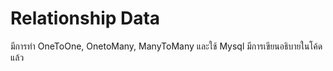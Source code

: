 # Relationship Data

มีการทำ OneToOne, OnetoMany, ManyToMany และใช้ Mysql 
มีการเขียนอธิบายในโค้ดแล้ว
